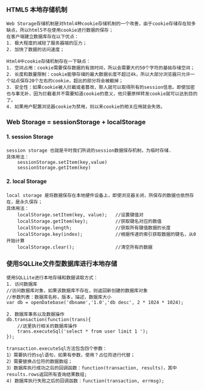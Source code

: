 ### HTML5 本地存储机制
	Web Storage存储机制是对html4种cookie存储机制的一个改善，由于cookie存储存在较多缺点，所以html5不在使用cookie进行数据的保存；
	在客户端建立数据库存在以下优点：
	1. 极大程度的减轻了服务器端的压力；
	2. 加快了数据的访问速度；
	
	Html4中cookie存储机制存在一下缺点：
	1. 空间占用：cookie需要保存数据的有效时间，所以会需要大约50个字符的基础存储空间；
	2. 长度和数量限制：cookie能够存储的最大数据长度不超过4k，所以大部分浏览器只允许一个站点保存20个左右的cookie，超出的部分将会被截掉；
	3. 安全性：如果cookie被人拦截或者篡改，那人就可以取得所有的session信息。即使加密也与事无补，因为拦截者并不需要知道cookie的意义，他只要原样转发cookie就可以达到目的了。
	4. 如果用户配置浏览器cookie为禁用，则以来cookie的相关应用就会失效。
	
### Web Storage = sessionStorage + localStorage

#### 1. session Storage 
    session storage 也就是平时我们所说的session数据保存机制，为临时存储.
    具体用法：
    	sessionStorage.setItem(key,value)
    	sessionStorage.getItem(key)
#### 2. local Storage
    local storage 是将数据保存在本地硬件设备上，即使浏览器关闭，所保存的数据也依然存在，是永久保存；
    具体用法：
    	localStorage.setItem(key, value);	//设置键值对
    	localStorage.getItem(key);			//获取键名对应的数值
    	localStorage.length;				//获取所有键值数据的长度
    	localStorage.key(index);			//根据传递的索引获取数据的键名，从0开始计算
    	localStorage.clear();				//清空所有的数据

### 使用SQLLite文件型数据库进行本地存储
	使用SQLLite进行本地存储和数据读取方式：
	1. 访问数据库
	//访问数据库对象，如果该数据库不存在，则返回新创建的数据库对象
	//参数列表：数据库名称，版本，描述，数据库大小　
	var db = openDatebase('dbname','1.0','db desc', 2 * 1024 * 1024);
	
	2. 数据库事务以及数据操作
	db.transaction(function(trans){
		//这里执行相关的数据库操作
		trans.executeSql('select * from user limit 1 ');
	});
	
	transaction.executeSql方法包含四个参数：
	1）需要执行的sql语句，如果有参数，使用？占位符进行代替；
	2）需要替换占位符的数据数组；
	3）数据库执行成功之后的回调函数：function(transaction, results)，其中results.rows返回所有查询结果数组;
	4) 数据库执行失败之后的回调函数：function(transaction, errmsg);